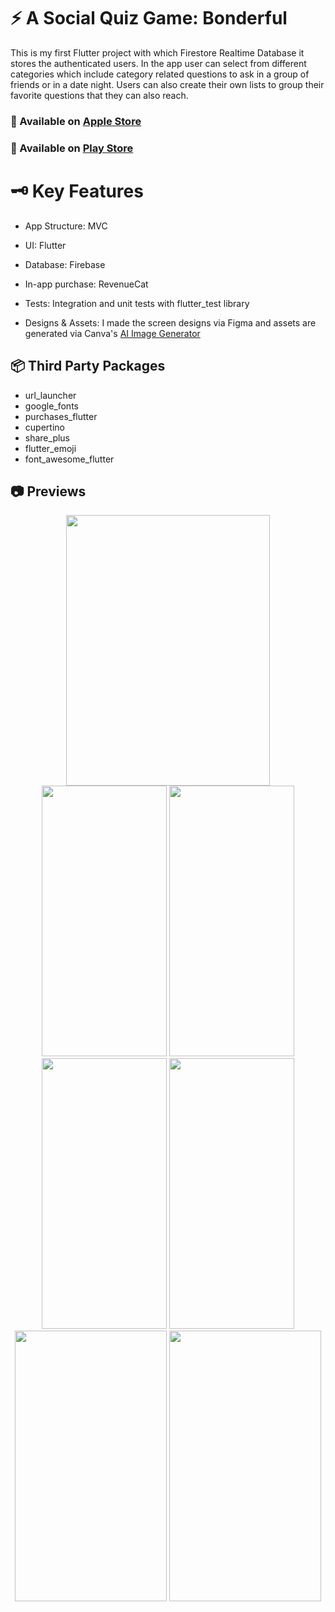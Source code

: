 # ⚡️ A Social Quiz Game: Bonderful

This is my first Flutter project with which Firestore Realtime Database it stores the authenticated users. In the app user can select from different categories which include category related questions to ask in a group of friends or in a date night. Users can also create their own lists to group their favorite questions that they can also reach. 

### 🏬 Available on [Apple Store](https://apps.apple.com/tr/app/bonderful/id6466748798)
### 🛒 Available on [Play Store](https://play.google.com/store/apps/details?id=com.berkay.bonderful)

 # 🗝️ Key Features
 
* App Structure: MVC

* UI: Flutter

* Database: Firebase

* In-app purchase: RevenueCat
  
* Tests: Integration and unit tests with flutter_test library

* Designs & Assets: I made the screen designs via Figma and assets are generated via Canva's [AI Image Generator](https://www.canva.com/ai-image-generator/)

## 📦 Third Party Packages
- url_launcher
- google_fonts
- purchases_flutter
- cupertino
- share_plus
- flutter_emoji
- font_awesome_flutter

## 📷 Previews

<p align="center">
 <img src="https://github.com/yosoybunal/Bonderful-iOS-Repo/assets/139717061/4930f253-c53b-41d3-ae02-fc3fe281f4f8" width="326" height="433" />
 <img src="https://github.com/yosoybunal/Bonderful-iOS-Repo/assets/139717061/65de909b-372c-47ad-8120-8e56c7415c39" width="200" height="433" />
 <img src="https://github.com/yosoybunal/Bonderful-iOS-Repo/assets/139717061/26345537-0281-43df-9c7b-0a5eb863ff5d" width="200" height="433" />
 <img src="https://github.com/yosoybunal/Bonderful-iOS-Repo/assets/139717061/b5759665-d196-48a8-a7fa-49da171375bb" width="200" height="433" />
  <img src="https://github.com/yosoybunal/Bonderful-iOS-Repo/assets/139717061/78e9f6ad-89c6-4a19-b1ae-9656c3679060" width="200" height="433" />
  <img src="https://github.com/yosoybunal/Bonderful-iOS-Repo/assets/139717061/51b6221c-e53e-4fb7-9fda-f66f2aae2b0b" width="243" height="433" />
  <img src="https://github.com/yosoybunal/Bonderful-iOS-Repo/assets/139717061/fbe616dd-7343-477f-8344-046d7d5b8416" width="243" height="433" />
</p>
